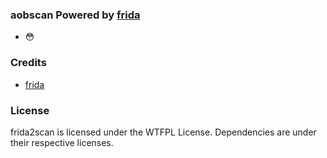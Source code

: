 
### aobscan Powered by [frida](https://frida.re/)
 - 😳


### Credits
 - [frida](https://github.com/frida/frida)


### License
frida2scan is licensed under the WTFPL License. Dependencies are under their respective licenses.